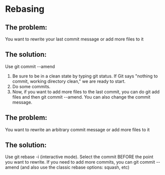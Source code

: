 # Rebasing

## The problem:

You want to rewrite your last commit message or add more files to it

## The solution:

Use git commit --amend

1. Be sure to be in a clean state by typing git status. If Git says "nothing to commit, working directory clean," we are ready to start.
2. Do some commits.
3. Now, if you want to add more files to the last commit, you can do git add files and then git commit --amend. You can also change the commit message.

## The problem:

You want to rewrite an arbitrary commit message or add more files to it

## The solution:

Use git rebase -i (interactive mode). Select the commit BEFORE the point you want to rewrite. If you need to add more commits, you can git commit --amend (and also use the classic rebase options: squash, etc)